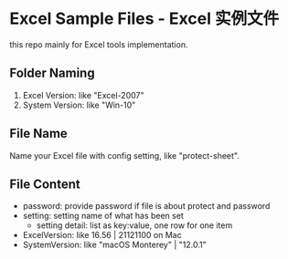 # Excel Sample Files - Excel 实例文件

this repo mainly for Excel tools implementation.

## Folder Naming

1. Excel Version: like "Excel-2007"
2. System Version: like "Win-10"

## File Name

Name your Excel file with config setting, like "protect-sheet".

## File Content

- password: provide password if file is about protect and password
- setting: setting name of what has been set
  - setting detail: list as key:value, one row for one item
- ExcelVersion: like 16.56 | 21121100 on Mac
- SystemVersion: like "macOS Monterey" | "12.0.1"

